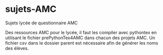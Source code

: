 # sujets-AMC
Sujets lycée de questionnaire AMC

Des ressources AMC pour le lycée, il faut les compiler avec pythontex en utilisant le fichier prePythonTex4AMC dans chacun des projets AMC.
Un fichier csv dans le dossier parent est nécessaire afin de générer les noms des élèves.
